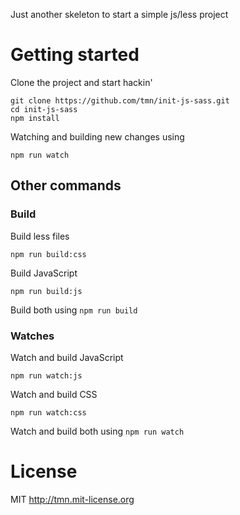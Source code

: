 Just another skeleton to start a simple js/less project

# Getting started

Clone the project and start hackin'

    git clone https://github.com/tmn/init-js-sass.git
    cd init-js-sass
    npm install

Watching and building new changes using

    npm run watch

## Other commands


### Build

Build less files

    npm run build:css

Build JavaScript

    npm run build:js

Build both using `npm run build`


### Watches

Watch and build JavaScript

    npm run watch:js

Watch and build CSS

    npm run watch:css

Watch and build both using `npm run watch`



# License

MIT http://tmn.mit-license.org

